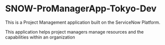 # SNOW-ProManagerApp-Tokyo-Dev
This is a Project Management application built on the ServiceNow Platform.

This application helps project managers manage resources and the capabilities within an organization
